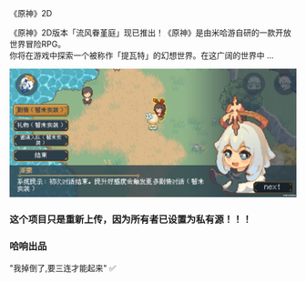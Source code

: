 《原神》2D

《原神》2D版本「流风眷堇庭」现已推出！《原神》是由米哈游自研的一款开放世界冒险RPG。<br>
你将在游戏中探索一个被称作「提瓦特」的幻想世界。在这广阔的世界中 ...


![ScreenShot](https://raw.githubusercontent.com/nakano1337/Genshin-Impact-2D/main/pict/1.jpg) 


### 这个项目只是重新上传，因为所有者已设置为私有源！！！


### 哈响出品
"我掉倒了,要三连才能起来" ✅
